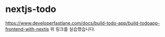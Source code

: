 # nextjs-todo

<https://www.developerfastlane.com/docs/build-todo-app/build-todoapp-frontend-with-nextjs> 위 링크를 실습했습니다.